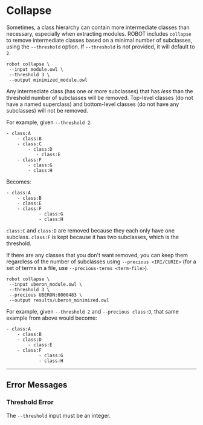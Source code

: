 # Collapse

Sometimes, a class hierarchy can contain more intermediate classes than necessary, especially when extracting modules. ROBOT includes `collapse` to remove intermediate classes based on a minimal number of subclasses, using the `--threshold` option. If `--threshold` is not provided, it will default to `2`.

```
robot collapse \
 --input module.owl \
 --threshold 3 \
 --output minimized_module.owl
```

Any intermediate class (has one or more subclasses) that has *less* than the threshold number of subclasses will be removed. Top-level classes (do not have a named superclass) and bottom-level classes (do not have any subclasses) will not be removed. 

For example, given `--threshold 2`:

```
- class:A
    - class:B
    - class:C
        - class:D
           - class:E
    - class:F
        - class:G
        - class:H
```

Becomes:

```
- class:A
    - class:B
    - class:E
    - class:F
            - class:G
            - class:H
```

`class:C` and `class:D` are removed because they each only have one subclass. `class:F` is kept because it has two subclasses, which is the threshold.

If there are any classes that you don't want removed, you can keep them regardless of the number of subclasses using `--precious <IRI/CURIE>` (for a set of terms in a file, use `--precious-terms <term-file>`). 

    robot collapse \
     --input uberon_module.owl \
     --threshold 3 \
     --precious UBERON:0000483 \
     --output results/uberon_minimized.owl

For example, given `--threshold 2` and `--precious class:D`, that same example from above would become:

```
- class:A
    - class:B
    - class:D
        - class:E
    - class:F
            - class:G
            - class:H
```
 
 ---
 
 ## Error Messages
 
 ### Threshold Error
 
 The `--threshold` input must be an integer.